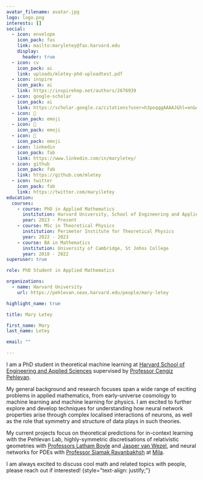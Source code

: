 ```yaml
---
avatar_filename: avatar.jpg
logo: logo.png
interests: []
social:
  - icon: envelope
    icon_pack: fas
    link: mailto:maryletey@fas.harvard.edu
    display:
      header: true
  - icon: cv
    icon_pack: ai
    link: uploads/mletey-phd-uploadtest.pdf
  - icon: inspire
    icon_pack: ai
    link: https://inspirehep.net/authors/2676939
  - icon: google-scholar
    icon_pack: ai
    link: https://scholar.google.ca/citations?user=h3poqqgAAAAJ&hl=en&oi=ao
  - icon: 🦦
    icon_pack: emoji
  - icon: 🦦
    icon_pack: emoji
  - icon: 🦦
    icon_pack: emoji
  - icon: linkedin
    icon_pack: fab
    link: https://www.linkedin.com/in/maryletey/
  - icon: github
    icon_pack: fab
    link: https://github.com/mletey
  - icon: twitter
    icon_pack: fab
    link: https://twitter.com/maryiletey
education:
  courses:
    - course: PhD in Applied Mathematics
      institution: Harvard University, School of Engineering and Applied Sciences
      year: 2023 - Present
    - course: MSc in Theoretical Physics
      institution: Perimeter Institute for Theoretical Physics
      year: 2022 - 2023
    - course: BA in Mathematics
      institution: University of Cambridge, St Johns College
      year: 2018 - 2022
superuser: true

role: PhD Student in Applied Mathematics

organizations:
  - name: Harvard University
    url: https://pehlevan.seas.harvard.edu/people/mary-letey

highlight_name: true

title: Mary Letey

first_name: Mary
last_name: Letey

email: ""

---
```

I am a PhD student in theoretical machine learning at [Harvard School of Engineering and Applied Sciences](https://seas.harvard.edu/person/mary-letey) supervised by [Professor Cengiz Pehlevan](https://pehlevan.seas.harvard.edu/people/cengiz-pehlevan).

My general background and research focuses span a wide range of exciting problems in applied mathematics, from early-universe cosmology to machine learning and machine learning for physics. I am excited to further explore and develop techniques for understanding how neural network properties arise through complex localised interactions of neurons, as well as the role that symmetry and structure of data plays in such theories.

My current projects focus on theoretical predictions for in-context learning with the Pehlevan Lab, highly-symmetric discretisations of relativistic geometries with [Professors Latham Boyle](https://perimeterinstitute.ca/people/latham-boyle) and [Jasper van Wezel](https://www.jvanwezel.com), and neural networks for PDEs with [Professor Siamak Ravanbakhsh](https://www.siamak.page) at [Mila](https://mila.quebec/en/core-research/).

I am always excited to discuss cool math and related topics with people, please reach out if interested!
{style="text-align: justify;"}
